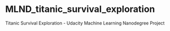 # MLND_titanic_survival_exploration
Titanic Survival Exploration - Udacity Machine Learning Nanodegree Project
